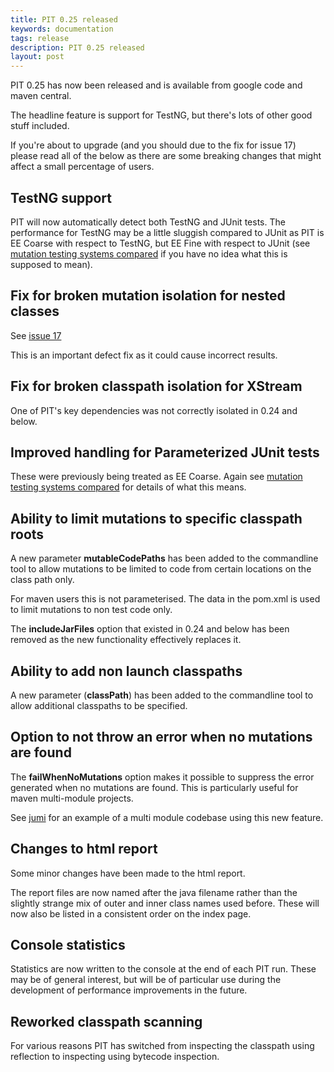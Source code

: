 ```yaml
---
title: PIT 0.25 released
keywords: documentation
tags: release
description: PIT 0.25 released
layout: post
---
```


PIT 0.25 has now been released and is available from google code and maven central.

<!-- more -->

The headline feature is support for TestNG, but there's lots of other good stuff included.

If you're about to upgrade (and you should due to the fix for issue 17) please read all of the below as there are some breaking changes that might affect a small percentage of users.

## TestNG support

PIT will now automatically detect both TestNG and JUnit tests. The performance for TestNG may be a little sluggish compared to JUnit
as PIT is EE Coarse with respect to TestNG, but EE Fine with respect to JUnit (see [mutation testing systems compared](/java_mutation_testing_systems/) if you have no idea what this is supposed to mean).

## Fix for broken mutation isolation for nested classes

See [issue 17](http://code.google.com/p/pitestrunner/issues/detail?id=17)

This is an important defect fix as it could cause incorrect results.

## Fix for broken classpath isolation for XStream

One of PIT's key dependencies was not correctly isolated in 0.24 and below.

## Improved handling for Parameterized JUnit tests

These were previously being treated as EE Coarse. Again see [mutation testing systems compared](/java_mutation_testing_systems/) for details of what this means.

## Ability to limit mutations to specific classpath roots 

A new parameter **mutableCodePaths** has been added to the commandline tool to allow mutations to be limited to code from certain locations on the class path only.

For maven users this is not parameterised. The data in the pom.xml is used to limit mutations to non test code only.

The **includeJarFiles** option that existed in 0.24 and below has been removed as the new functionality effectively replaces it.

## Ability to add non launch classpaths

A new parameter (**classPath**) has been added to the commandline tool to allow additional classpaths to be specified.

## Option to not throw an error when no mutations are found

The **failWhenNoMutations** option makes it possible to suppress the error generated when no mutations are found. This is particularly useful for
maven multi-module projects.

See [jumi](https://github.com/orfjackal/jumi) for an example of a multi module codebase using this new feature.

## Changes to html report

Some minor changes have been made to the html report.

The report files are now named after the java filename rather than the slightly strange mix of outer and inner class names used before. These
will now also be listed in a consistent order on the index page.

## Console statistics

Statistics are now written to the console at the end of each PIT run. These may be of general interest, but will be of particular
use during the development of performance improvements in the future.

## Reworked classpath scanning

For various reasons PIT has switched from inspecting the classpath using reflection to inspecting using bytecode inspection.

